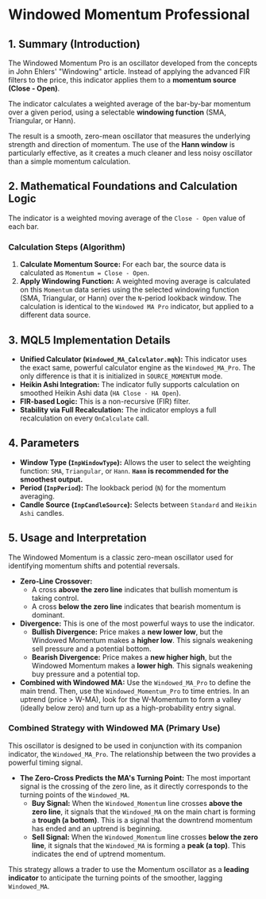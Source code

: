 # Windowed Momentum Professional

## 1. Summary (Introduction)

The Windowed Momentum Pro is an oscillator developed from the concepts in John Ehlers' "Windowing" article. Instead of applying the advanced FIR filters to the price, this indicator applies them to a **momentum source (Close - Open)**.

The indicator calculates a weighted average of the bar-by-bar momentum over a given period, using a selectable **windowing function** (SMA, Triangular, or Hann).

The result is a smooth, zero-mean oscillator that measures the underlying strength and direction of momentum. The use of the **Hann window** is particularly effective, as it creates a much cleaner and less noisy oscillator than a simple momentum calculation.

## 2. Mathematical Foundations and Calculation Logic

The indicator is a weighted moving average of the `Close - Open` value of each bar.

### Calculation Steps (Algorithm)

1. **Calculate Momentum Source:** For each bar, the source data is calculated as `Momentum = Close - Open`.
2. **Apply Windowing Function:** A weighted moving average is calculated on this `Momentum` data series using the selected windowing function (SMA, Triangular, or Hann) over the `N`-period lookback window. The calculation is identical to the `Windowed MA Pro` indicator, but applied to a different data source.

## 3. MQL5 Implementation Details

* **Unified Calculator (`Windowed_MA_Calculator.mqh`):** This indicator uses the exact same, powerful calculator engine as the `Windowed_MA_Pro`. The only difference is that it is initialized in `SOURCE_MOMENTUM` mode.
* **Heikin Ashi Integration:** The indicator fully supports calculation on smoothed Heikin Ashi data (`HA Close - HA Open`).
* **FIR-based Logic:** This is a non-recursive (FIR) filter.
* **Stability via Full Recalculation:** The indicator employs a full recalculation on every `OnCalculate` call.

## 4. Parameters

* **Window Type (`InpWindowType`):** Allows the user to select the weighting function: `SMA`, `Triangular`, or `Hann`. **`Hann` is recommended for the smoothest output.**
* **Period (`InpPeriod`):** The lookback period (`N`) for the momentum averaging.
* **Candle Source (`InpCandleSource`):** Selects between `Standard` and `Heikin Ashi` candles.

## 5. Usage and Interpretation

The Windowed Momentum is a classic zero-mean oscillator used for identifying momentum shifts and potential reversals.

* **Zero-Line Crossover:**
  * A cross **above the zero line** indicates that bullish momentum is taking control.
  * A cross **below the zero line** indicates that bearish momentum is dominant.
* **Divergence:** This is one of the most powerful ways to use the indicator.
  * **Bullish Divergence:** Price makes a **new lower low**, but the Windowed Momentum makes a **higher low**. This signals weakening sell pressure and a potential bottom.
  * **Bearish Divergence:** Price makes a **new higher high**, but the Windowed Momentum makes a **lower high**. This signals weakening buy pressure and a potential top.
* **Combined with Windowed MA:** Use the `Windowed_MA_Pro` to define the main trend. Then, use the `Windowed_Momentum_Pro` to time entries. In an uptrend (price > W-MA), look for the W-Momentum to form a valley (ideally below zero) and turn up as a high-probability entry signal.

### **Combined Strategy with Windowed MA (Primary Use)**

This oscillator is designed to be used in conjunction with its companion indicator, the `Windowed_MA_Pro`. The relationship between the two provides a powerful timing signal.

* **The Zero-Cross Predicts the MA's Turning Point:** The most important signal is the crossing of the zero line, as it directly corresponds to the turning points of the `Windowed_MA`.
  * **Buy Signal:** When the `Windowed_Momentum` line crosses **above the zero line**, it signals that the `Windowed_MA` on the main chart is forming a **trough (a bottom)**. This is a signal that the downtrend momentum has ended and an uptrend is beginning.
  * **Sell Signal:** When the `Windowed_Momentum` line crosses **below the zero line**, it signals that the `Windowed_MA` is forming a **peak (a top)**. This indicates the end of uptrend momentum.

This strategy allows a trader to use the Momentum oscillator as a **leading indicator** to anticipate the turning points of the smoother, lagging `Windowed_MA`.
